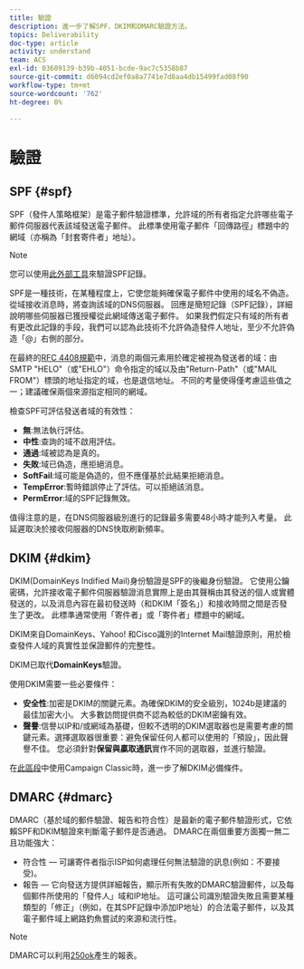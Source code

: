 ```yaml
---
title: 驗證
description: 進一步了解SPF、DKIM和DMARC驗證方法。
topics: Deliverability
doc-type: article
activity: understand
team: ACS
exl-id: 03609139-b39b-4051-bcde-9ac7c5358b87
source-git-commit: d6094cd2ef0a8a7741e7d8aa4db15499fad08f90
workflow-type: tm+mt
source-wordcount: '762'
ht-degree: 0%

---
```


# 驗證

## SPF {#spf}

SPF（發件人策略框架）是電子郵件驗證標準，允許域的所有者指定允許哪些電子郵件伺服器代表該域發送電子郵件。 此標準使用電子郵件「回傳路徑」標題中的網域（亦稱為「封套寄件者」地址）。

>[!NOTE]
>
>您可以使用[此外部工具](https://www.kitterman.com/spf/validate.html)來驗證SPF記錄。

SPF是一種技術，在某種程度上，它使您能夠確保電子郵件中使用的域名不偽造。 從域接收消息時，將查詢該域的DNS伺服器。 回應是簡短記錄（SPF記錄），詳細說明哪些伺服器已獲授權從此網域傳送電子郵件。 如果我們假定只有域的所有者有更改此記錄的手段，我們可以認為此技術不允許偽造發件人地址，至少不允許偽造「@」右側的部分。

在最終的[RFC 4408規範](https://www.rfc-editor.org/info/rfc4408)中，消息的兩個元素用於確定被視為發送者的域：由SMTP &quot;HELO&quot;（或&quot;EHLO&quot;）命令指定的域以及由&quot;Return-Path&quot;（或&quot;MAIL FROM&quot;）標頭的地址指定的域，也是退信地址。 不同的考量使得僅考慮這些值之一；建議確保兩個來源指定相同的網域。

檢查SPF可評估發送者域的有效性：

* **無**:無法執行評估。
* **中性**:查詢的域不啟用評估。
* **通過**:域被認為是真的。
* **失敗**:域已偽造，應拒絕消息。
* **SoftFail**:域可能是偽造的，但不應僅基於此結果拒絕消息。
* **TempError**:暫時錯誤停止了評估。可以拒絕該消息。
* **PermError**:域的SPF記錄無效。

值得注意的是，在DNS伺服器級別進行的記錄最多需要48小時才能列入考量。 此延遲取決於接收伺服器的DNS快取刷新頻率。

## DKIM {#dkim}

DKIM(DomainKeys Indified Mail)身份驗證是SPF的後繼身份驗證。 它使用公鑰密碼，允許接收電子郵件伺服器驗證消息實際上是由其聲稱由其發送的個人或實體發送的，以及消息內容在最初發送時（和DKIM「簽名」）和接收時間之間是否發生了更改。 此標準通常使用「寄件者」或「寄件者」標題中的網域。

DKIM來自DomainKeys、Yahoo! 和Cisco識別的Internet Mail驗證原則，用於檢查發件人域的真實性並保證郵件的完整性。

DKIM已取代&#x200B;**DomainKeys**&#x200B;驗證。

使用DKIM需要一些必要條件：

* **安全性**:加密是DKIM的關鍵元素。為確保DKIM的安全級別，1024b是建議的最佳加密大小。 大多數訪問提供商不認為較低的DKIM密鑰有效。
* **聲譽**:信譽以IP和/或網域為基礎，但較不透明的DKIM選取器也是需要考慮的關鍵元素。選擇選取器很重要：避免保留任何人都可以使用的「預設」，因此聲譽不佳。 您必須針對&#x200B;**保留與贏取通訊**&#x200B;實作不同的選取器，並進行驗證。

在[此區段](/help/additional-resources/acc-technical-recommendations.md#dkim-acc)中使用Campaign Classic時，進一步了解DKIM必備條件。

## DMARC {#dmarc}

DMARC（基於域的郵件驗證、報告和符合性）是最新的電子郵件驗證形式，它依賴SPF和DKIM驗證來判斷電子郵件是否通過。 DMARC在兩個重要方面獨一無二且功能強大：

* 符合性 — 可讓寄件者指示ISP如何處理任何無法驗證的訊息(例如：不要接受)。
* 報告 — 它向發送方提供詳細報告，顯示所有失敗的DMARC驗證郵件，以及每個郵件所使用的「發件人」域和IP地址。 這可讓公司識別驗證失敗且需要某種類型的「修正」（例如，在其SPF記錄中添加IP地址）的合法電子郵件，以及其電子郵件域上網路釣魚嘗試的來源和流行性。

>[!NOTE]
>
>DMARC可以利用[250ok](https://250ok.com/)產生的報表。
